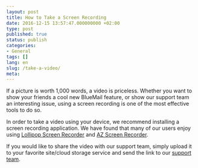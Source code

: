 ```yaml
---
layout: post
title: How to Take a Screen Recording
date: 2016-12-15 13:57:47.000000000 +02:00
type: post
published: true
status: publish
categories:
- General
tags: []
lang: en
slug: /take-a-video/
meta:
---
```


If a picture is worth 1,000 words, a video is priceless. Whether you want to show your friends a cool new BlueMail feature, or show our support team an interesting issue, using a screen recording is one of the most effective tools to do so.

In order to take a video using your device, we recommend installing a screen recording application. We have found that many of our users enjoy using [Lollipop Screen Recorder](https://play.google.com/store/apps/details?id=com.rivulus.screenrecording) and [AZ Screen Recorder](https://play.google.com/store/apps/details?id=com.hecorat.screenrecorder.free).

If you would like to share the video with our support team, simply upload it to your favorite site/cloud storage service and send the link to our [support team](mailto:support@bluemail.me).